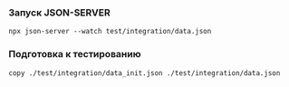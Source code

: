 ### Запуск JSON-SERVER

```
npx json-server --watch test/integration/data.json
```

### Подготовка к тестированию

```
copy ./test/integration/data_init.json ./test/integration/data.json
```
